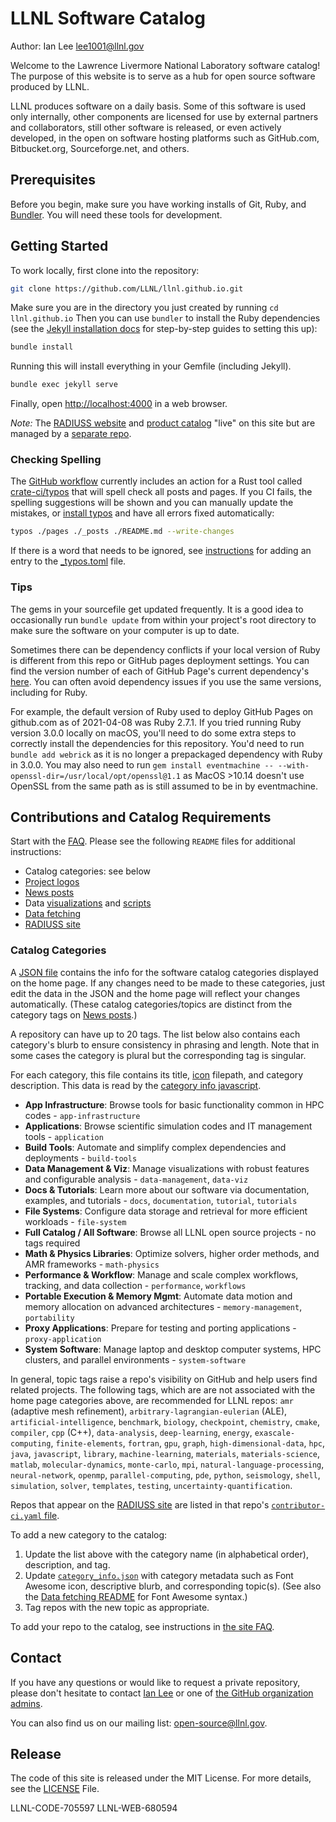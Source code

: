 # LLNL Software Catalog

Author: Ian Lee <lee1001@llnl.gov>

Welcome to the Lawrence Livermore National Laboratory software catalog! The purpose of this website is to serve as a hub for open source software produced by LLNL.

LLNL produces software on a daily basis. Some of this software is used only internally, other components are licensed for use by external partners and collaborators, still other software is released, or even actively developed, in the open on software hosting platforms such as GitHub.com, Bitbucket.org, Sourceforge.net, and others.

## Prerequisites

Before you begin, make sure you have working installs of Git, Ruby, and [Bundler](https://bundler.io). You will need these tools for development.

## Getting Started

To work locally, first clone into the repository:

```bash
git clone https://github.com/LLNL/llnl.github.io.git
```

Make sure you are in the directory you just created by running `cd llnl.github.io` Then you can use `bundler` to install the Ruby dependencies (see the [Jekyll installation docs](https://jekyllrb.com/docs/installation/) for step-by-step guides to setting this up):

```bash
bundle install
```

Running this will install everything in your Gemfile (including Jekyll).

```bash
bundle exec jekyll serve
```

Finally, open <http://localhost:4000> in a web browser.

*Note:* The [RADIUSS website](https://software.llnl.gov/radiuss/) and [product catalog](https://software.llnl.gov/radiuss/projects/) "live" on this site but are managed by a [separate repo](https://github.com/LLNL/radiuss).

### Checking Spelling

The [GitHub workflow](.github/workflows/main.yaml) currently includes an action for
a Rust tool called [crate-ci/typos](https://github.com/marketplace/actions/typos-action)
that will spell check all posts and pages. If you CI fails, the spelling suggestions will be shown and you can manually
update the mistakes, or [install typos](https://github.com/crate-ci/typos#install)
and have all errors fixed automatically:

```bash
typos ./pages ./_posts ./README.md --write-changes
```

If there is a word that needs to be ignored, see [instructions](https://github.com/crate-ci/typos#false-positives)
for adding an entry to the [_typos.toml](_typos.toml) file.

### Tips

The gems in your sourcefile get updated frequently. It is a good idea to occasionally run `bundle update` from within your project's root directory to make sure the software on your computer is up to date.

Sometimes there can be dependency conflicts if your local version of Ruby is different from this repo or GitHub pages deployment settings. You can find the version number of each of GitHub Page's current dependency's [here](https://pages.github.com/versions/). You can often avoid dependency issues if you use the same versions, including for Ruby.

For example, the default version of Ruby used to deploy GitHub Pages on github.com as of 2021-04-08 was Ruby 2.7.1. If you tried running Ruby version 3.0.0 locally on macOS, you'll need to do some extra steps to correctly install the dependencies for this repository. You'd need to run `bundle add webrick` as it is no longer a prepackaged dependency with Ruby in 3.0.0. You may also need to run `gem install eventmachine -- --with-openssl-dir=/usr/local/opt/openssl@1.1` as MacOS >10.14 doesn't use OpenSSL from the same path as is still assumed to be in by eventmachine.

## Contributions and Catalog Requirements

Start with the [FAQ](https://software.llnl.gov/about/faq/). Please see the following `README` files for additional instructions:

- Catalog categories: see below
- [Project logos](https://github.com/LLNL/llnl.github.io/blob/main/assets/images/logos/README.md)
- [News posts](https://github.com/LLNL/llnl.github.io/blob/main/news/README.md)
- Data [visualizations](https://github.com/LLNL/llnl.github.io/blob/main/_visualize/README.md) and [scripts](https://github.com/LLNL/llnl.github.io/blob/main/_visualize/scripts/README.md)
- [Data fetching](https://github.com/LLNL/llnl.github.io/blob/main/visualize/README.md)
- [RADIUSS site](https://github.com/LLNL/radiuss/blob/main/README.md)

### Catalog Categories

A [JSON file](https://github.com/LLNL/llnl.github.io/blob/main/visualize/github-data/category_info.json) contains the info for the software catalog categories displayed on the home page. If any changes need to be made to these categories, just edit the data in the JSON and the home page will reflect your changes automatically. (These catalog categories/topics are distinct from the category tags on [News posts](https://github.com/LLNL/llnl.github.io/blob/main/news/README.md).)

A repository can have up to 20 tags. The list below also contains each category's blurb to ensure consistency in phrasing and length. Note that in some cases the category is plural but the corresponding tag is singular.

For each category, this file contains its title, [icon][icon dir] filepath, and category description. This data is read by the [category info javascript][js dir].

[icon dir]: ../assets/images/
[js dir]: ../js/category-info.js

- **App Infrastructure**: Browse tools for basic functionality common in HPC codes - `app-infrastructure`
- **Applications**: Browse scientific simulation codes and IT management tools - `application`
- **Build Tools**: Automate and simplify complex dependencies and deployments - `build-tools`
- **Data Management & Viz**: Manage visualizations with robust features and configurable analysis - `data-management`, `data-viz`
- **Docs & Tutorials**: Learn more about our software via documentation, examples, and tutorials - `docs`, `documentation`, `tutorial`, `tutorials`
- **File Systems**: Configure data storage and retrieval for more efficient workloads - `file-system`
- **Full Catalog / All Software**: Browse all LLNL open source projects - no tags required
- **Math & Physics Libraries**: Optimize solvers, higher order methods, and AMR frameworks - `math-physics`
- **Performance & Workflow**: Manage and scale complex workflows, tracking, and data collection - `performance`, `workflows`
- **Portable Execution & Memory Mgmt**: Automate data motion and memory allocation on advanced architectures - `memory-management`, `portability`
- **Proxy Applications**: Prepare for testing and porting applications - `proxy-application`
- **System Software**: Manage laptop and desktop computer systems, HPC clusters, and parallel environments - `system-software`

In general, topic tags raise a repo's visibility on GitHub and help users find related projects. The following tags, which are are not associated with the home page categories above, are recommended for LLNL repos: `amr` (adaptive mesh refinement), `arbitrary-lagrangian-eulerian` (ALE), `artificial-intelligence`, `benchmark`, `biology`, `checkpoint`, `chemistry`, `cmake`, `compiler`, `cpp` (C++), `data-analysis`, `deep-learning`, `energy`, `exascale-computing`, `finite-elements`, `fortran`, `gpu`, `graph`, `high-dimensional-data`, `hpc`, `java`, `javascript`, `library`, `machine-learning`, `materials`, `materials-science`, `matlab`, `molecular-dynamics`, `monte-carlo`, `mpi`, `natural-language-processing`, `neural-network`, `openmp`, `parallel-computing`, `pde`, `python`, `seismology`, `shell`, `simulation`, `solver`, `templates`, `testing`, `uncertainty-quantification`.

Repos that appear on the [RADIUSS site](https://software.llnl.gov/radiuss/projects/) are listed in that repo's [`contributor-ci.yaml` file](https://github.com/LLNL/radiuss/blob/main/contributor-ci.yaml).

To add a new category to the catalog:

1. Update the list above with the category name (in alphabetical order), description, and tag.
2. Update [`category_info.json`](https://github.com/LLNL/llnl.github.io/blob/main/visualize/github-data/category_info.json) with category metadata such as Font Awesome icon, descriptive blurb, and corresponding topic(s). (See also the [Data fetching README](https://github.com/LLNL/llnl.github.io/blob/main/visualize/README.md) for Font Awesome syntax.)
3. Tag repos with the new topic as appropriate.

To add your repo to the catalog, see instructions in [the site FAQ](https://software.llnl.gov/about/faq/#how-do-i-include-my-repo-in-the-llnl-organization-andor-this-websites-catalog).

## Contact

If you have any questions or would like to request a private repository, please don't hesitate to contact [Ian Lee](mailto:ian@llnl.gov) or one of [the GitHub organization admins](mailto:github-admin@llnl.gov).

You can also find us on our mailing list: <open-source@llnl.gov>.

## Release

The code of this site is released under the MIT License. For more details, see the
[LICENSE](LICENSE) File.

LLNL-CODE-705597
LLNL-WEB-680594
